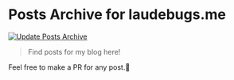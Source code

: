 # Posts Archive for laudebugs.me

[![Update Posts Archive](https://github.com/lbugasu/blog-posts/actions/workflows/archive.yml/badge.svg)](https://github.com/lbugasu/blog-posts/actions/workflows/archive.yml)

> Find posts for my blog here! 

Feel free to make a PR for any post.🌱
